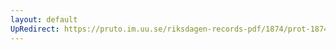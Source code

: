 ```yaml
---
layout: default
UpRedirect: https://pruto.im.uu.se/riksdagen-records-pdf/1874/prot-1874--ak--509/prot-1874--ak--509_038.pdf
---
```

